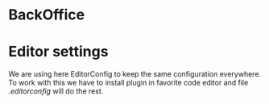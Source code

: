 # BackOffice

# Editor settings
We are using here EditorConfig to keep the same configuration everywhere.  
To work with this we have to install plugin in favorite code editor and file *.editorconfig* will do the rest.
